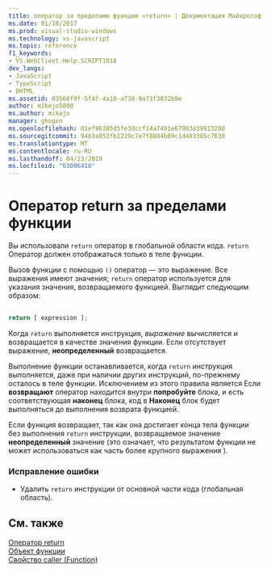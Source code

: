```yaml
---
title: оператор за пределами функции «return» | Документация Майкрософт
ms.date: 01/18/2017
ms.prod: visual-studio-windows
ms.technology: vs-javascript
ms.topic: reference
f1_keywords:
- VS.WebClient.Help.SCRIPT1018
dev_langs:
- JavaScript
- TypeScript
- DHTML
ms.assetid: 03568f9f-5f4f-4a10-a738-9a73f3832b9e
author: mikejo5000
ms.author: mikejo
manager: ghogen
ms.openlocfilehash: 01ef96385d5fe3dccf14a7491e67983d39913280
ms.sourcegitcommit: 94b3a052fb1229c7e7f8804b09c1d403385c7630
ms.translationtype: MT
ms.contentlocale: ru-RU
ms.lasthandoff: 04/23/2019
ms.locfileid: "63006410"
---
```

# <a name="return-statement-outside-of-function"></a>Оператор return за пределами функции
Вы использовали `return` оператор в глобальной области кода. `return` Оператор должен отображаться только в теле функции.  
  
 Вызов функции с помощью `()` оператор — это выражение. Все выражения имеют значения; `return` оператор используется для указания значения, возвращаемого функцией. Выглядит следующим образом:  
  
```js
  
return [ expression ];  
```  
  
 Когда `return` выполняется инструкция, *выражение* вычисляется и возвращается в качестве значения функции. Если отсутствует выражение, **неопределенный** возвращается.  
  
 Выполнение функции останавливается, когда `return` инструкция выполняется, даже при наличии других инструкций, по-прежнему осталось в теле функции. Исключением из этого правила является Если **возвращают** оператор находится внутри **попробуйте** блока, и есть соответствующая **наконец** блока, код в  **Наконец** блок будет выполняться до выполнения возврата функцией.  
  
 Если функция возвращает, так как она достигает конца тела функции без выполнения `return` инструкции, возвращаемое значение **неопределенный** значение (это означает, что результатом функции не может использоваться как часть более крупного выражения ).  
  
### <a name="to-correct-this-error"></a>Исправление ошибки  
  
- Удалить `return` инструкции от основной части кода (глобальная область).  
  
## <a name="see-also"></a>См. также  
 [Оператор return](../../javascript/reference/return-statement-javascript.md)   
 [Объект функции](../../javascript/reference/function-object-javascript.md)   
 [Свойство caller (Function)](../../javascript/reference/caller-property-function-javascript.md)